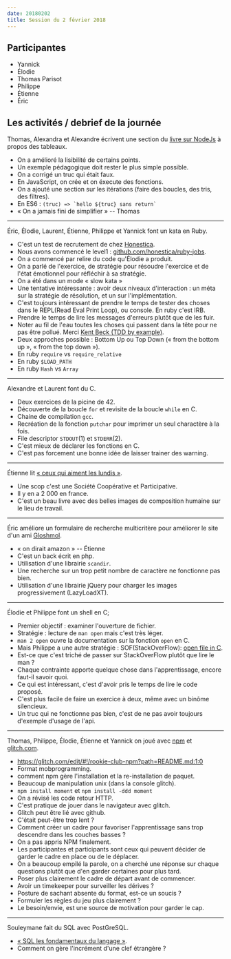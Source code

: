 ```yaml
---
date: 20180202
title: Session du 2 février 2018
---
```


## Participantes

- Yannick
- Élodie
- Thomas Parisot
- Philippe
- Étienne
- Éric


## Les activités / debrief de la journée

Thomas, Alexandra et Alexandre écrivent une section du [livre sur NodeJs](https://github.com/oncletom/nodebook) à propos des tableaux.

- On a amélioré la lisibilité de certains points.
- Un exemple pédagogique doit rester le plus simple possible.
- On a corrigé un truc qui était faux.
- En JavaScript, on crée et on éxecute des fonctions.
- On a ajouté une section sur les itérations (faire des boucles, des tris, des filtres).
- En ES6 : ```(truc) => `hello ${truc} sans return` ```
- « On a jamais fini de simplifier » -- Thomas

---
Éric, Élodie, Laurent, Étienne, Philippe et Yannick font un kata en Ruby.

- C'est un test de recrutement de chez [Honestica](https://blog.honestica.com/).
- Nous avons commencé le level1 : [github.com/honestica/ruby-jobs](https://github.com/honestica/ruby-jobs).
- On a commencé par relire du code qu'Élodie a produit.
- On a parlé de l'exercice, de stratégie pour résoudre l'exercice et de l'état émotionnel pour réfléchir à sa stratégie.
- On a été dans un mode « slow kata »
- Une tentative intéressante : avoir deux niveaux d'interaction : un méta sur la stratégie de résolution, et un sur l'implémentation.
- C'est toujours intéressant de prendre le temps de tester des choses dans le REPL(Read Eval Print Loop), ou console. En ruby c'est IRB.
- Prendre le temps de lire les messages d'erreurs plutôt que de les fuir.
- Noter au fil de l'eau toutes les choses qui passent dans la tête pour ne pas être pollué. Merci [Kent Beck (TDD by example)](https://www.amazon.com/Test-Driven-Development-Kent-Beck/dp/0321146530).
- Deux approches possible : Bottom Up ou Top Down (« from the bottom up », « from the top down »).
- En ruby `require` vs `require_relative`
- En ruby `$LOAD_PATH`
- En ruby `Hash` vs `Array`

---
Alexandre et Laurent font du C.

- Deux exercices de la picine de 42.
- Découverte de la boucle `for` et revisite de la boucle `while` en C.
- Chaine de compilation `gcc`.
- Recréation de la fonction `putchar` pour imprimer un seul charactère à la fois.
- File descriptor `STDOUT`(1) et `STDERR`(2).
- C'est mieux de déclarer les fonctions en C.
- C'est pas forcement une bonne idée de laisser trainer des warning.

---
Étienne lit [« ceux qui aiment les lundis »](http://www.ceux-qui-aiment-les-lundis.coop/).

- Une scop c'est une Société Coopérative et Participative.
- Il y en a 2 000 en france.
- C'est un beau livre avec des belles images de composition humaine sur le lieu de travail.

---
Éric améliore un formulaire de recherche multicritère pour améliorer le site d'un ami [Gloshmol](www.gloshmol.com/).

- « on dirait amazon » -- Étienne
- C'est un back écrit en php.
- Utilisation d'une librairie `scandir`.
- Une recherche sur un trop petit nombre de caractère ne fonctionne pas bien.
- Utilisation d'une librairie jQuery pour charger les images progressivement (LazyLoadXT).

---
Élodie et Philippe font un shell en C;

- Premier objectif : examiner l'ouverture de fichier.
- Stratégie : lecture de `man open` mais c'est très léger.
- `man 2 open` ouvre la documentation sur la fonction `open` en C.
- Mais Philippe a une autre stratégie : SOF(StackOverFlow): [open file in C](https://stackoverflow.com/questions/5012126/simple-c-program-opening-a-file).
- Est-ce que c'est triché de passer sur StackOverFlow plutôt que lire le man ?
- Chaque contrainte apporte quelque chose dans l'apprentissage, encore faut-il savoir quoi.
- Ce qui est intéressant, c'est d'avoir pris le temps de lire le code proposé.
- C'est plus facile de faire un exercice à deux, même avec un binôme silencieux.
- Un truc qui ne fonctionne pas bien, c'est de ne pas avoir toujours d'exemple d'usage de l'api.

---
Thomas, Philippe, Élodie, Étienne et Yannick on joué avec [npm](https://www.npmjs.com/) et [glitch.com](https://glitch.com/).

- https://glitch.com/edit/#!/rookie-club-npm?path=README.md:1:0
- Format mobprogramming.
- comment npm gère l'installation et la re-installation de paquet.
- Beaucoup de manipulation unix (dans la console glitch).
- `npm install moment` et `npm install -ddd moment`
- On a révisé les code retour HTTP.
- C'est pratique de jouer dans le navigateur avec glitch.
- Glitch peut être lié avec github.
- C'était peut-être trop lent ?
- Comment créer un cadre pour favoriser l'apprentissage sans trop descendre dans les couches basses ?
- On a pas appris NPM finalement.
- Les participantes et participants sont ceux qui peuvent décider de garder le cadre en place ou de le déplacer.
- On a beaucoup empilé la parole, on a cherché une réponse sur chaque questions plutôt que d'en garder certaines pour plus tard.
- Poser plus clairement le cadre de départ avant de commencer.
- Avoir un timekeeper pour surveiller les dérives ?
- Posture de sachant absente du format, est-ce un soucis ?
- Formuler les règles du jeu plus clairement ?
- Le besoin/envie, est une source de motivation pour garder le cap.

---
Souleymane fait du SQL avec PostGreSQL.

- [« SQL les fondamentaux du langage »](https://m.editions-eni.fr/livre/sql-les-fondamentaux-du-langage-avec-exercices-et-corriges-3e-edition-9782409011429#).
- Comment on gère l'incrément d'une clef étrangère ?

